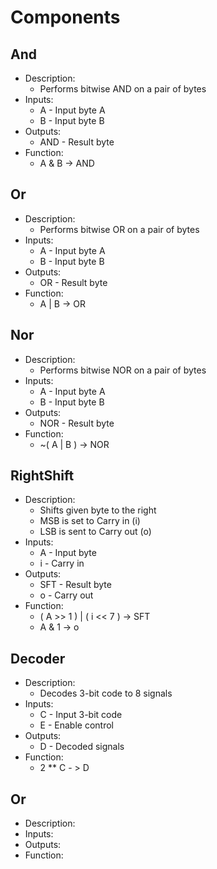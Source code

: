 # Components

## And
- Description:
  - Performs bitwise AND on a pair of bytes
- Inputs:
  - A - Input byte A
  - B - Input byte B
- Outputs:
  - AND - Result byte
- Function:
  - A & B -> AND

## Or
- Description:
  - Performs bitwise OR on a pair of bytes
- Inputs:
  - A - Input byte A
  - B - Input byte B
- Outputs:
  - OR - Result byte
- Function:
  - A | B -> OR

## Nor
- Description:
  - Performs bitwise NOR on a pair of bytes
- Inputs:
  - A - Input byte A
  - B - Input byte B
- Outputs:
  - NOR - Result byte
- Function:
  - ~( A | B ) -> NOR

## RightShift 
- Description:
  - Shifts given byte to the right
  - MSB is set to Carry in (i)
  - LSB is sent to Carry out (o)
- Inputs:
  - A - Input byte
  - i - Carry in
- Outputs:
  - SFT - Result byte
  - o - Carry out
- Function:
  - ( A >> 1 ) | ( i << 7 ) -> SFT
  - A & 1 -> o

## Decoder
- Description:
  - Decodes 3-bit code to 8 signals
- Inputs:
  - C - Input 3-bit code
  - E - Enable control
- Outputs:
  - D - Decoded signals
- Function:
  - 2 ** C - > D

## Or
- Description:
- Inputs:
- Outputs:
- Function:
